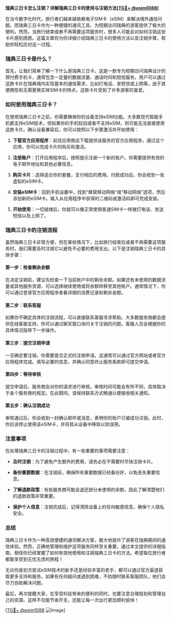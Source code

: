 **瑞典三日卡怎么注销？详解瑞典三日卡的使用与注销方法[[TG💪+ @esim1088](https://t.me/s/esim1088)]**

在当今数字化时代，旅行者们越来越依赖电子SIM卡（eSIM）来解决境外通信问题。而瑞典三日卡作为一种便捷的通讯工具，为短期访问瑞典的游客提供了极大的便利。然而，当旅行结束或者不再需要这项服务时，很多人可能会对如何注销这张卡片感到困惑。这篇文章将为你详细介绍瑞典三日卡的使用方法以及注销步骤，帮助你轻松应对这一过程。

### 瑞典三日卡是什么？

首先，让我们简单了解一下什么是瑞典三日卡。这是一款专为短期访问瑞典设计的预付费手机卡，通常包含一定量的数据流量、通话时间和短信服务。用户可以通过这款卡片在瑞典境内实现基本的通信需求，比如打电话、发短信或上网等。由于其便携性和无需更换实体SIM卡的特点，这款卡片受到了许多游客的喜爱。

### 如何使用瑞典三日卡？

在使用瑞典三日卡之前，你需要确保你的设备支持eSIM功能。大多数现代智能手机都支持eSIM技术，但如果你的手机较旧或者不支持eSIM，则可能无法直接使用这款卡片。确认设备兼容后，你可以按照以下步骤激活并开始使用：

1. **下载官方应用程序**：前往应用商店下载提供该服务的官方应用程序。通过这个应用，你可以完成卡片的购买和激活。
   
2. **注册账户**：打开应用程序后，按照提示注册一个新的账户。你需要提供有效的电子邮件地址和其他必要信息。

3. **购买卡片**：选择适合你的套餐，支付相应的费用。付款成功后，你会收到一张虚拟的eSIM卡。

4. **安装eSIM卡**：回到手机设置中，找到“蜂窝移动网络”或“移动网络”选项，然后添加新的eSIM卡。输入从应用程序中获得的二维码或激活码即可完成安装。

5. **开始使用**：一切就绪后，你就可以像正常使用普通SIM卡一样拨打电话、发送短信以及上网了。

### 瑞典三日卡的注销流程

虽然瑞典三日卡非常方便，但在某些情况下，比如旅行结束后或者不再需要这项服务时，我们需要及时注销它以避免不必要的费用支出。以下是注销瑞典三日卡的具体步骤：

#### 第一步：检查剩余余额
在决定注销前，建议先检查一下当前账户中的剩余余额。如果还有未使用的数据流量或其他服务资源，可以选择继续使用或将余额转移至其他账户。通常情况下，你可以通过登录官方应用程序查看详细的消费记录和剩余金额。

#### 第二步：联系客服
如果你不确定具体的注销流程，可以直接联系客服寻求帮助。大多数服务商都会提供在线客服支持，你可以通过聊天窗口询问关于注销的问题。客服人员会根据你的具体情况指导下一步操作。

#### 第三步：提交注销申请
一旦确定要注销，你需要提交正式的注销申请。这通常可以通过官方网站或者官方应用程序完成。填写必要的信息，并确认同意终止服务条款即可提交申请。

#### 第四步：等待审核
提交申请后，服务商会对你的请求进行审核。审核时间可能会有所不同，具体取决于各个服务商的规定。在此期间，请保持联系方式畅通以便接收相关通知。

#### 第五步：确认注销成功
审核通过后，你会收到一封确认邮件或消息，表明你的账户已被成功注销。此时，你应该停止使用该eSIM卡，并将其从设备中移除以防误用。

### 注意事项

在处理瑞典三日卡的注销过程中，有一些重要的事项需要注意：

- **及时注销**：为了避免产生额外的费用，请务必在不需要时尽快注销卡片。
  
- **备份重要数据**：在注销前，确保所有重要数据已经备份好，以免丢失重要信息。

- **了解退款政策**：有些服务商可能会退还部分未使用的余额，因此了解清楚他们的退款政策非常重要。

- **保护个人信息**：注销完成后，记得清除设备上的任何敏感信息，确保个人隐私安全。

### 总结

瑞典三日卡作为一种高效便捷的通讯解决方案，极大地提升了游客在瑞典期间的通信体验。然而，正确地管理和维护这项服务同样至关重要。通过本文提供的详细指南，相信你已经掌握了如何有效地使用和注销瑞典三日卡的方法。希望每位旅行者都能享受到无忧无虑的旅程！

无论你是初次尝试eSIM技术的新手还是经验丰富的老手，都可以通过官方渠道获取更多支持和服务。如果有任何疑问或遇到困难，不妨随时联系客服团队，他们会尽力协助解决问题。

最后，再次提醒大家，在享受科技带来的便利的同时，也要注意合理规划和管理自己的资源。这样不仅能节省开支，还能让每一次出行更加顺利愉快！

[[TG💪+ @esim1088](https://t.me/s/esim1088) ![Image](https://i.postimg.cc/4NQfJmqS/Snipaste-2025-05-13-00-14-12.png)]